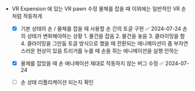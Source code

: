 - VR Expension 에 있는 VR pawn 수정 물체를 잡을 때 이외에는 일반적인 VR 손 처럼 작동하게 
  - [x] 기본 상태의 손  / 물체를 잡을 때 사용할 손 간의 토글 구현 ✅ 2024-07-24
        손의 상태가 변화해야하는 상황 
        1. 물건을 잡음
        2. 물건을 놓음
        3. 클라이밍을 함
        4. 클라이밍을 그만둠
        토글 방식으로 했을 때 전환되는 애니메이션이 좀 부자연 스러운 현상이 있음
        트리거를 누를 때 손을 쥐는 애니메이션을 실행 안하는
        
  - [x] 물체를 잡았을 때 손 애니메이션 제대로 작동하지 않는 버그 수정 ✅ 2024-07-24
  - [ ] 손 상태 리플리케이션 되는지 확인 